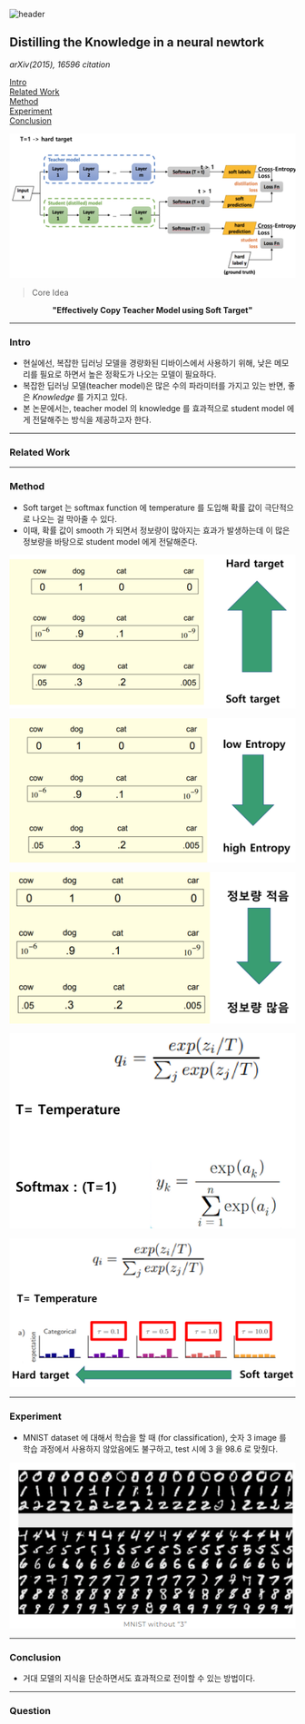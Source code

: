 ![header](https://capsule-render.vercel.app/api?type=waving&color=auto&height=80&section=header&text=Welcome%20Paper%20Review&fontSize=50)


## Distilling the Knowledge in a neural newtork
*arXiv(2015), 16596 citation*

[Intro](#intro)</br>
[Related Work](#related-work)</br>
[Method](#method)</br>
[Experiment](#experiment)</br>
[Conclusion](#conclusion)</br>

<p align='center'>
<img src='./img1.png'>
</p>

> Core Idea
<div align=center>
<strong>"Effectively Copy Teacher Model using Soft Target"</strong></br>
</div>

***

### <strong>Intro</strong>
- 현실에선, 복잡한 딥러닝 모델을 경량화된 디바이스에서 사용하기 위해, 낮은 메모리를 필요로 하면서 높은 정확도가 나오는 모델이 필요하다.
- 복잡한 딥러닝 모델(teacher model)은 많은 수의 파라미터를 가지고 있는 반면, 좋은 *Knowledge* 를 가지고 있다.
- 본 논문에서는, teacher model 의 knowledge 를 효과적으로 student model 에게 전달해주는 방식을 제공하고자 한다.

***

### <strong>Related Work</strong>


***

### <strong>Method</strong>
- Soft target 는 softmax function 에 temperature 를 도입해 확률 값이 극단적으로 나오는 걸 막아줄 수 있다.
- 이때, 확률 값이 smooth 가 되면서 정보량이 많아지는 효과가 발생하는데 이 많은 정보량을 바탕으로 student model 에게 전달해준다.

<p align='center'>
<img src='./img2.png'>
</p>
<p align='center'>
<img src='./img3.png'>
</p>
<p align='center'>
<img src='./img4.png'>
</p>
<p align='center'>
<img src='./img5.png'>
</p>
<p align='center'>
<img src='./img6.png'>
</p>

***

### <strong>Experiment</strong>
- MNIST dataset 에 대해서 학습을 할 때 (for classification), 숫자 $3$ image 를 학습 과정에서 사용하지 않았음에도 불구하고, test 시에 $3$ 을 $98.6%$ 로 맞췄다.
<p align='center'>
<img src='./img7.png'>
</p>

***

### <strong>Conclusion</strong>
- 거대 모델의 지식을 단순하면서도 효과적으로 전이할 수 있는 방법이다.

***

### <strong>Question</strong>



